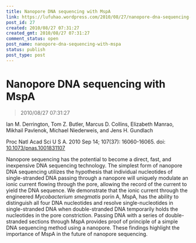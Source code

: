 ```yaml
---
title: Nanopore DNA sequencing with MspA
link: https://lufuhao.wordpress.com/2010/08/27/nanopore-dna-sequencing-with-mspa/
post_id: 27
created: 2010/08/27 07:31:27
created_gmt: 2010/08/27 07:31:27
comment_status: open
post_name: nanopore-dna-sequencing-with-mspa
status: publish
post_type: post
---
```


# Nanopore DNA sequencing with MspA

> 2010/08/27 07:31:27

 

Ian M. Derrington, Tom Z. Butler, Marcus D. Collins, Elizabeth Manrao, Mikhail Pavlenok, Michael Niederweis, and Jens H. Gundlach

Proc Natl Acad Sci U S A. 2010 Sep 14; 107(37): 16060-16065. doi: [10.1073/pnas.1001831107](http://doi.org/10.1073/pnas.1001831107)

Nanopore sequencing has the potential to become a direct, fast, and inexpensive DNA sequencing technology. The simplest form of nanopore DNA sequencing utilizes the hypothesis that individual nucleotides of single-stranded DNA passing through a nanopore will uniquely modulate an ionic current flowing through the pore, allowing the record of the current to yield the DNA sequence. We demonstrate that the ionic current through the engineered _Mycobacterium smegmatis_ porin A, MspA, has the ability to distinguish all four DNA nucleotides and resolve single-nucleotides in single-stranded DNA when double-stranded DNA temporarily holds the nucleotides in the pore constriction. Passing DNA with a series of double-stranded sections through MspA provides proof of principle of a simple DNA sequencing method using a nanopore. These findings highlight the importance of MspA in the future of nanopore sequencing.
